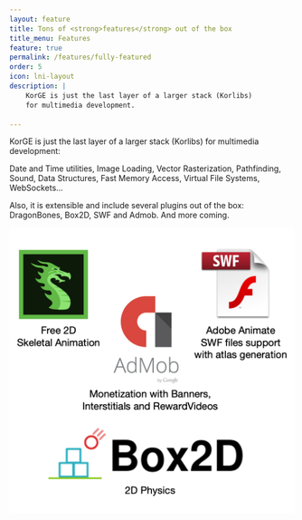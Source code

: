 ```yaml
---
layout: feature
title: Tons of <strong>features</strong> out of the box
title_menu: Features
feature: true
permalink: /features/fully-featured
order: 5
icon: lni-layout
description: |
    KorGE is just the last layer of a larger stack (Korlibs)
    for multimedia development.

---
```


KorGE is just the last layer of a larger stack (Korlibs)
for multimedia development:

Date and Time utilities, Image Loading, Vector Rasterization,
Pathfinding, Sound, Data Structures, Fast Memory Access,
Virtual File Systems, WebSockets...

Also, it is extensible and include several plugins out of the box:
DragonBones, Box2D, SWF and Admob. And more coming.

![](/assets/images/features/libraries.png)
